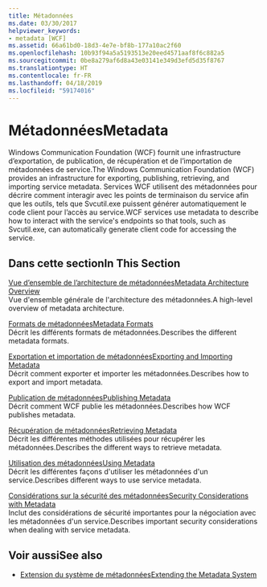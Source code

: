 ```yaml
---
title: Métadonnées
ms.date: 03/30/2017
helpviewer_keywords:
- metadata [WCF]
ms.assetid: 66a61bd0-18d3-4e7e-bf8b-177a10ac2f60
ms.openlocfilehash: 10b93f94a5a5193513e20eed4571aaf8f6c882a5
ms.sourcegitcommit: 0be8a279af6d8a43e03141e349d3efd5d35f8767
ms.translationtype: HT
ms.contentlocale: fr-FR
ms.lasthandoff: 04/18/2019
ms.locfileid: "59174016"
---
```

# <a name="metadata"></a><span data-ttu-id="6eab3-102">Métadonnées</span><span class="sxs-lookup"><span data-stu-id="6eab3-102">Metadata</span></span>
<span data-ttu-id="6eab3-103">Windows Communication Foundation (WCF) fournit une infrastructure d’exportation, de publication, de récupération et de l’importation de métadonnées de service.</span><span class="sxs-lookup"><span data-stu-id="6eab3-103">The Windows Communication Foundation (WCF) provides an infrastructure for exporting, publishing, retrieving, and importing service metadata.</span></span> <span data-ttu-id="6eab3-104">Services WCF utilisent des métadonnées pour décrire comment interagir avec les points de terminaison du service afin que les outils, tels que Svcutil.exe puissent générer automatiquement le code client pour l’accès au service.</span><span class="sxs-lookup"><span data-stu-id="6eab3-104">WCF services use metadata to describe how to interact with the service's endpoints so that tools, such as Svcutil.exe, can automatically generate client code for accessing the service.</span></span>  
  
## <a name="in-this-section"></a><span data-ttu-id="6eab3-105">Dans cette section</span><span class="sxs-lookup"><span data-stu-id="6eab3-105">In This Section</span></span>  
 [<span data-ttu-id="6eab3-106">Vue d’ensemble de l’architecture de métadonnées</span><span class="sxs-lookup"><span data-stu-id="6eab3-106">Metadata Architecture Overview</span></span>](../../../../docs/framework/wcf/feature-details/metadata-architecture-overview.md)  
 <span data-ttu-id="6eab3-107">Vue d'ensemble générale de l'architecture des métadonnées.</span><span class="sxs-lookup"><span data-stu-id="6eab3-107">A high-level overview of metadata architecture.</span></span>  
  
 [<span data-ttu-id="6eab3-108">Formats de métadonnées</span><span class="sxs-lookup"><span data-stu-id="6eab3-108">Metadata Formats</span></span>](../../../../docs/framework/wcf/feature-details/metadata-formats.md)  
 <span data-ttu-id="6eab3-109">Décrit les différents formats de métadonnées.</span><span class="sxs-lookup"><span data-stu-id="6eab3-109">Describes the different metadata formats.</span></span>  
  
 [<span data-ttu-id="6eab3-110">Exportation et importation de métadonnées</span><span class="sxs-lookup"><span data-stu-id="6eab3-110">Exporting and Importing Metadata</span></span>](../../../../docs/framework/wcf/feature-details/exporting-and-importing-metadata.md)  
 <span data-ttu-id="6eab3-111">Décrit comment exporter et importer les métadonnées.</span><span class="sxs-lookup"><span data-stu-id="6eab3-111">Describes how to export and import metadata.</span></span>  
  
 [<span data-ttu-id="6eab3-112">Publication de métadonnées</span><span class="sxs-lookup"><span data-stu-id="6eab3-112">Publishing Metadata</span></span>](../../../../docs/framework/wcf/feature-details/publishing-metadata.md)  
 <span data-ttu-id="6eab3-113">Décrit comment WCF publie les métadonnées.</span><span class="sxs-lookup"><span data-stu-id="6eab3-113">Describes how WCF publishes metadata.</span></span>  
  
 [<span data-ttu-id="6eab3-114">Récupération de métadonnées</span><span class="sxs-lookup"><span data-stu-id="6eab3-114">Retrieving Metadata</span></span>](../../../../docs/framework/wcf/feature-details/retrieving-metadata.md)  
 <span data-ttu-id="6eab3-115">Décrit les différentes méthodes utilisées pour récupérer les métadonnées.</span><span class="sxs-lookup"><span data-stu-id="6eab3-115">Describes the different ways to retrieve metadata.</span></span>  
  
 [<span data-ttu-id="6eab3-116">Utilisation des métadonnées</span><span class="sxs-lookup"><span data-stu-id="6eab3-116">Using Metadata</span></span>](../../../../docs/framework/wcf/feature-details/using-metadata.md)  
 <span data-ttu-id="6eab3-117">Décrit les différentes façons d'utiliser les métadonnées d'un service.</span><span class="sxs-lookup"><span data-stu-id="6eab3-117">Describes different ways to use service metadata.</span></span>  
  
 [<span data-ttu-id="6eab3-118">Considérations sur la sécurité des métadonnées</span><span class="sxs-lookup"><span data-stu-id="6eab3-118">Security Considerations with Metadata</span></span>](../../../../docs/framework/wcf/feature-details/security-considerations-with-metadata.md)  
 <span data-ttu-id="6eab3-119">Inclut des considérations de sécurité importantes pour la négociation avec les métadonnées d'un service.</span><span class="sxs-lookup"><span data-stu-id="6eab3-119">Describes important security considerations when dealing with service metadata.</span></span>  
  
## <a name="see-also"></a><span data-ttu-id="6eab3-120">Voir aussi</span><span class="sxs-lookup"><span data-stu-id="6eab3-120">See also</span></span>

- [<span data-ttu-id="6eab3-121">Extension du système de métadonnées</span><span class="sxs-lookup"><span data-stu-id="6eab3-121">Extending the Metadata System</span></span>](../../../../docs/framework/wcf/extending/extending-the-metadata-system.md)
